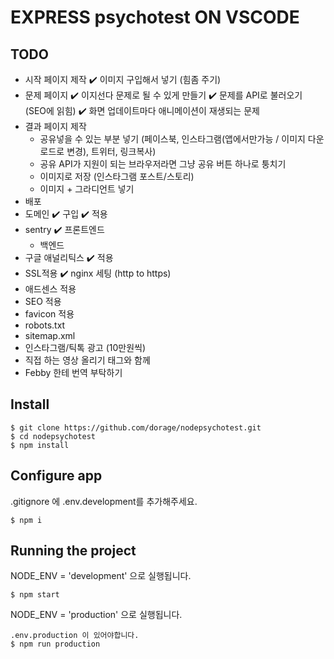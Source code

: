 # EXPRESS psychotest ON VSCODE

## TODO

-   시작 페이지 제작
    ✔️ 이미지 구입해서 넣기 (힘좀 주기)
-   문제 페이지
    ✔️ 이지선다 문제로 될 수 있게 만들기
    ✔️ 문제를 API로 불러오기 (SEO에 읽힘)
    ✔️ 화면 업데이트마다 애니메이션이 재생되는 문제
-   결과 페이지 제작
    -   공유넣을 수 있는 부분 넣기 (페이스북, 인스타그램(앱에서만가능 / 이미지 다운로드로 변경), 트위터, 링크복사)
    -   공유 API가 지원이 되는 브라우저라면 그냥 공유 버튼 하나로 퉁치기
    -   이미지로 저장 (인스타그램 포스트/스토리)
    -   이미지 + 그라디언트 넣기
-   배포
-   도메인
    ✔️ 구입
    ✔️ 적용
-   sentry
    ✔️ 프론트엔드
    -   백엔드
-   구글 애널리틱스
    ✔️ 적용
-   SSL적용
    ✔️ nginx 세팅 (http to https)
-   애드센스 적용
-   SEO 적용
-   favicon 적용
-   robots.txt
-   sitemap.xml
-   인스타그램/틱톡 광고 (10만원씩)
-   직접 하는 영상 올리기 태그와 함께
-   Febby 한테 번역 부탁하기

## Install

    $ git clone https://github.com/dorage/nodepsychotest.git
    $ cd nodepsychotest
    $ npm install

## Configure app

.gitignore 에 .env.development를 추가해주세요.

    $ npm i

## Running the project

NODE_ENV = 'development' 으로 실행됩니다.

    $ npm start

NODE_ENV = 'production' 으로 실행됩니다.

    .env.production 이 있어야합니다.
    $ npm run production
